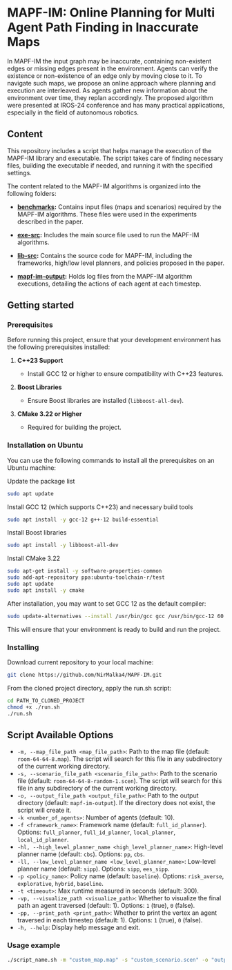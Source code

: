 # MAPF-IM: Online Planning for Multi Agent Path Finding in Inaccurate Maps
In MAPF-IM the input graph may be inaccurate, containing non-existent edges or missing edges present in the environment. Agents can verify the existence or non-existence of an edge only by moving close to it. To navigate such maps, we propose an online approach where planning and execution are interleaved. As agents gather new information about the environment over time, they replan accordingly. 
The proposed algorithm were presented at IROS-24 conference and has many practical applications, especially in the field of autonomous robotics.


## Content

This repository includes a script that helps manage the execution of the MAPF-IM library and executable. The script takes care of finding necessary files, building the executable if needed, and running it with the specified settings.

The content related to the MAPF-IM algorithms is organized into the following folders:

- **[benchmarks](./benchmarks/):** Contains input files (maps and scenarios) required by the MAPF-IM algorithms. These files were used in the experiments described in the paper.
  
- **[exe-src](./exe-src/):** Includes the main source file used to run the MAPF-IM algorithms.

- **[lib-src](./lib-src/):** Contains the source code for MAPF-IM, including the frameworks, high/low level planners, and policies proposed in the paper.

- **[mapf-im-output](./mapf-im-output/):** Holds log files from the MAPF-IM algorithm executions, detailing the actions of each agent at each timestep.


## Getting started

### Prerequisites

Before running this project, ensure that your development environment has the following prerequisites installed:

1. **C++23 Support**
   - Install GCC 12 or higher to ensure compatibility with C++23 features.

2. **Boost Libraries**
   - Ensure Boost libraries are installed (`libboost-all-dev`).

3. **CMake 3.22 or Higher**
   - Required for building the project.

### Installation on Ubuntu

You can use the following commands to install all the prerequisites on an Ubuntu machine:


Update the package list
```bash
sudo apt update
```

Install GCC 12 (which supports C++23) and necessary build tools
```bash
sudo apt install -y gcc-12 g++-12 build-essential
```

Install Boost libraries
```bash
sudo apt install -y libboost-all-dev
```

Install CMake 3.22
```bash
sudo apt-get install -y software-properties-common
sudo add-apt-repository ppa:ubuntu-toolchain-r/test
sudo apt update
sudo apt install -y cmake
```

After installation, you may want to set GCC 12 as the default compiler:
```bash
sudo update-alternatives --install /usr/bin/gcc gcc /usr/bin/gcc-12 60 --slave /usr/bin/g++ g++ /usr/bin/g++-12
```
This will ensure that your environment is ready to build and run the project.

### Installing
Download current repository to your local machine:
```bash
git clone https://github.com/NirMalka4/MAPF-IM.git
```

From the cloned project directory, apply the run.sh script:
```bash
cd PATH_TO_CLONED_PROJECT
chmod +x ./run.sh
./run.sh
```


## Script Available Options

- `-m, --map_file_path <map_file_path>`: Path to the map file (default: `room-64-64-8.map`). The script will search for this file in any subdirectory of the current working directory.
- `-s, --scenario_file_path <scenario_file_path>`: Path to the scenario file (default: `room-64-64-8-random-1.scen`). The script will search for this file in any subdirectory of the current working directory.
- `-o, --output_file_path <output_file_path>`: Path to the output directory (default: `mapf-im-output`). If the directory does not exist, the script will create it.
- `-k <number_of_agents>`: Number of agents (default: 10).
- `-f <framework_name>`: Framework name (default: `full_id_planner`). Options: `full_planner`, `full_id_planner`, `local_planner`, `local_id_planner`.
- `-hl, --high_level_planner_name <high_level_planner_name>`: High-level planner name (default: `cbs`). Options: `pp`, `cbs`.
- `-ll, --low_level_planner_name <low_level_planner_name>`: Low-level planner name (default: `sipp`). Options: `sipp`, `ees_sipp`.
- `-p <policy_name>`: Policy name (default: `baseline`). Options: `risk_averse`, `explorative`, `hybrid`, `baseline`.
- `-t <timeout>`: Max runtime measured in seconds (default: 300).
- `-vp, --visualize_path <visualize_path>`: Whether to visualize the final path an agent traversed (default: 1). Options: `1` (true), `0` (false).
- `-pp, --print_path <print_path>`: Whether to print the vertex an agent traversed in each timestep (default: 1). Options: `1` (true), `0` (false).
- `-h, --help`: Display help message and exit.

### Usage example

```bash
./script_name.sh -m "custom_map.map" -s "custom_scenario.scen" -o "output_dir" -k 20 -f "full_id_planner" -hl "cbs" -ll "sipp" -p "risk_averse" -t 500 -vp 0 -pp 1
```